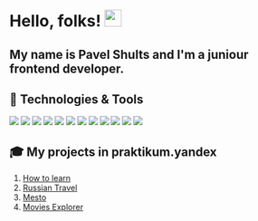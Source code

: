 # Hello, folks! <img src="https://raw.githubusercontent.com/MartinHeinz/MartinHeinz/master/wave.gif" width="30px">

## My name is Pavel Shults and I'm a juniour frontend developer.

## 🔧 Technologies & Tools
![](https://img.shields.io/badge/OS-Linux-informational?style=flat&logo=linux&logoColor=white&color=7a9ad2)
![](https://img.shields.io/badge/Shell-Bash-informational?style=flat&logo=gnu-bash&logoColor=white&color=7a9ad2)
![](https://img.shields.io/badge/code-HTML-7a9ad2)
![](https://img.shields.io/badge/code-CSS-7a9ad2)
![](https://img.shields.io/badge/Code-JavaScript-informational?style=flat&logo=javascript&logoColor=white&color=7a9ad2)
![](https://img.shields.io/badge/code-React-7a9ad2)
![](https://img.shields.io/badge/code-Node.js-7a9ad2)
![](https://img.shields.io/badge/code-Webpack-7a9ad2)
![](https://img.shields.io/badge/code-Nginx-7a9ad2)
![](https://img.shields.io/badge/code-MongoDB-7a9ad2)
![](https://img.shields.io/badge/code-Figma-7a9ad2)
![](https://gpvc.arturio.dev/shulzpavel)

## :mortar_board: My projects in praktikum.yandex

1.  [How to learn](https://shulzpavel.github.io/how-to-learn/)
2.  [Russian Travel](https://shulzpavel.github.io/russian-travel/)
3.  [Mesto](https://shulzpavel.github.io/mesto/index.html)
4.  [Movies Explorer](https://github.com/bmstustudent/movies-explorer-frontend)
